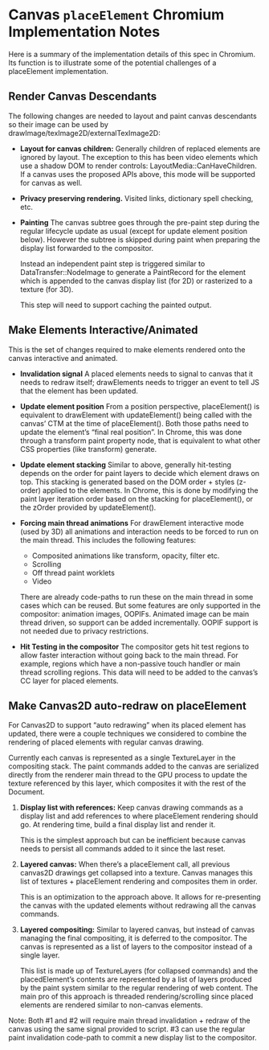 # Canvas `placeElement` Chromium Implementation Notes

Here is a summary of the implementation details of this spec in Chromium. Its function is to illustrate some of the potential challenges of a placeElement implementation.

## Render Canvas Descendants
The following changes are needed to layout and paint canvas descendants so their image can be used by drawImage/texImage2D/externalTexImage2D:

* **Layout for canvas children:** Generally children of replaced elements are ignored by layout. The exception to this has been video elements which use a shadow DOM to render controls: LayoutMedia::CanHaveChildren. If a canvas uses the proposed APIs above, this mode will be supported for canvas as well.

* **Privacy preserving rendering.**  Visited links, dictionary spell checking, etc.

* **Painting** The canvas subtree goes through the pre-paint step during the regular lifecycle update as usual (except for update element position below). However the subtree is skipped during paint when preparing the display list forwarded to the compositor.

  Instead an independent paint step is triggered similar to DataTransfer::NodeImage to generate a PaintRecord for the element which is appended to the canvas display list (for 2D) or rasterized to a texture (for 3D).

  This step will need to support caching the painted output.


## Make Elements Interactive/Animated
This is the set of changes required to make elements rendered onto the canvas interactive and animated.

* **Invalidation signal** A placed elements needs to signal to canvas that it needs to redraw itself; drawElements needs to trigger an event to tell JS that the element has been updated.

* **Update element position** From a position perspective, placeElement() is equivalent to drawElement with updateElement() being called with the canvas’ CTM at the time of placeElement(). Both those paths need to update the element’s “final real position”. In Chrome, this was done through a transform paint property node, that is equivalent to what other CSS properties (like transform) generate.

* **Update element stacking** Similar to above, generally hit-testing depends on the order for paint layers to decide which element draws on top. This stacking is generated based on the DOM order + styles (z-order) applied to the elements. In Chrome, this is done by modifying the paint layer iteration order based on the stacking for placeElement(), or the zOrder provided by updateElement().


* **Forcing main thread animations** For drawElement interactive mode (used by 3D) all animations and interaction needs to be forced to run on the main thread. This includes the following features:
  * Composited animations like transform, opacity, filter etc.
  * Scrolling
  * Off thread paint worklets
  * Video

  There are already code-paths to run these on the main thread in some cases which can be reused. But some features are only supported in the compositor: animation images, OOPIFs. Animated image can be main thread driven, so support can be added incrementally. OOPIF support is not needed due to privacy restrictions.

* **Hit Testing in the compositor**
The compositor gets hit test regions to allow faster interaction without going back to the main thread. For example, regions which have a non-passive touch handler or main thread scrolling regions. This data will need to be added to the canvas’s CC layer for placed elements.

## Make Canvas2D auto-redraw on placeElement
For Canvas2D to support “auto redrawing” when its placed element has updated, there were a couple techniques we considered to combine the rendering of placed elements with regular canvas drawing.

Currently each canvas is represented as a single TextureLayer in the compositing stack. The paint commands added to the canvas are serialized directly from the renderer main thread to the GPU process to update the texture referenced by this layer, which composites it with the rest of the Document.

1. **Display list with references:** Keep canvas drawing commands as a display list and add references to where placeElement rendering should go. At rendering time, build a final display list and render it.

   This is the simplest approach but can be inefficient because canvas needs to persist all commands added to it since the last reset.


2. **Layered canvas:** When there’s a placeElement call, all previous canvas2D drawings get collapsed into a texture. Canvas manages this list of textures + placeElement rendering and composites them in order.

   This is an optimization to the approach above. It allows for re-presenting the canvas with the updated elements without redrawing all the canvas commands.


3. **Layered compositing:** Similar to layered canvas, but instead of canvas managing the final compositing, it is deferred to the compositor. The canvas is represented as a list of layers to the compositor instead of a single layer.

   This list is made up of TextureLayers (for collapsed commands) and the placedElement’s contents are represented by a list of layers produced by the paint system similar to the regular rendering of web content. The main pro of this approach is threaded rendering/scrolling since placed elements are rendered similar to non-canvas elements.

Note: Both #1 and #2 will require main thread invalidation + redraw of the canvas using the same signal provided to script. #3 can use the regular paint invalidation code-path to commit a new display list to the compositor.

